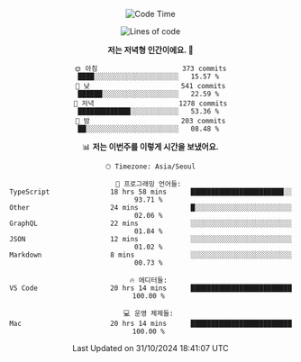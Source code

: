<div align='center'>
 
<!--START_SECTION:waka-->
![Code Time](http://img.shields.io/badge/Code%20Time-3%2C928%20hrs%2032%20mins-blue)

![Lines of code](https://img.shields.io/badge/%EC%A0%80%EB%8A%94%20%EC%97%AC%ED%83%9C%EA%B9%8C%EC%A7%80%20-1.4%20million%20%EC%A4%84%EC%9D%98%20%EC%BD%94%EB%93%9C%EB%A5%BC%20%EC%9E%91%EC%84%B1%ED%96%88%EC%96%B4%EC%9A%94.-blue)

**저는 저녁형 인간이에요. 🦉** 

```text
🌞 아침                     373 commits         ████░░░░░░░░░░░░░░░░░░░░░   15.57 % 
🌆 낮　                     541 commits         ██████░░░░░░░░░░░░░░░░░░░   22.59 % 
🌃 저녁                     1278 commits        █████████████░░░░░░░░░░░░   53.36 % 
🌙 밤　                     203 commits         ██░░░░░░░░░░░░░░░░░░░░░░░   08.48 % 
```


📊 **저는 이번주를 이렇게 시간을 보냈어요.** 

```text
🕑︎ Timezone: Asia/Seoul

💬 프로그래밍 언어들: 
TypeScript               18 hrs 58 mins      ███████████████████████░░   93.71 % 
Other                    24 mins             █░░░░░░░░░░░░░░░░░░░░░░░░   02.06 % 
GraphQL                  22 mins             ░░░░░░░░░░░░░░░░░░░░░░░░░   01.84 % 
JSON                     12 mins             ░░░░░░░░░░░░░░░░░░░░░░░░░   01.02 % 
Markdown                 8 mins              ░░░░░░░░░░░░░░░░░░░░░░░░░   00.73 % 

🔥 에디터들: 
VS Code                  20 hrs 14 mins      █████████████████████████   100.00 % 

💻 운영 체제들: 
Mac                      20 hrs 14 mins      █████████████████████████   100.00 % 
```


 Last Updated on 31/10/2024 18:41:07 UTC
<!--END_SECTION:waka-->
 </div>
<!---
Emewjin/Emewjin is a ✨ special ✨ repository because its `README.md` (this file) appears on your GitHub profile.
You can click the Preview link to take a look at your changes.
--->
